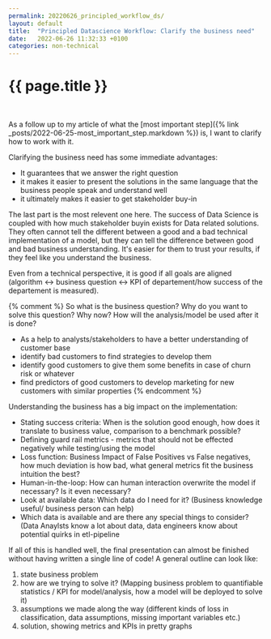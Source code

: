 ```yaml
---
permalink: 20220626_principled_workflow_ds/
layout: default
title:  "Principled Datascience Workflow: Clarify the business need"
date:   2022-06-26 11:32:33 +0100
categories: non-technical
---
```


# {{ page.title }}

&nbsp;

As a follow up to my article of what the [most important step]({% link _posts/2022-06-25-most_important_step.markdown %}) is, I want to clarify how to work with it.

Clarifying the business need has some immediate advantages:

* It guarantees that we answer the right question
* it makes it easier to present the solutions in the same language that the business people speak and understand well
* it ultimately makes it easier to get stakeholder buy-in

The last part is the most relevent one here. The success of Data Science is coupled with how much stakeholder buyin exists for Data related solutions. 
They often cannot tell the different between a good and a bad technical implementation of a model, but they can tell the difference between good and bad business understanding. It's easier for them to trust your results, if they feel like you understand the business. 

Even from a technical perspective, it is good if all goals are aligned (algorithm <-> business question <-> KPI of departement/how success of the departement is measured). 

{% comment %}
So what is the business question? Why do you want to solve this question? Why now? How will the analysis/model be used after it is done? 
* As a help to analysts/stakeholders to have a better understanding of customer base
* identify bad customers to find strategies to develop them
* identify good customers to give them some benefits in case of churn risk or whatever
* find predictors of good customers to develop marketing for new customers with similar properties
{% endcomment %}

Understanding the business has a big impact on the implementation: 
* Stating success criteria: When is the solution good enough, how does it translate to business value, comparison to a benchmark possible?
* Defining guard rail metrics - metrics that should not be effected negatively while testing/using the model
* Loss function: Business Impact of False Positives vs False negatives, how much deviation is how bad, what general metrics fit the business intuition the best? 
* Human-in-the-loop: How can human interaction overwrite the model if necessary? Is it even necessary?
* Look at available data: Which data do I need for it? (Business knowledge useful/ business person can help)
* Which data is available and are there any special things to consider? (Data Anaylsts know a lot about data, data engineers know about potential quirks in etl-pipeline

If all of this is handled well, the final presentation can almost be finished without having written a single line of code! A general outline can look like:

1. state business problem
2. how are we trying to solve it? (Mapping business problem to quantifiable statistics / KPI for model/analysis, how a model will be deployed to solve it)
3. assumptions we made along the way (different kinds of loss in classification, data assumptions, missing important variables etc.)
4. solution, showing metrics and KPIs in pretty graphs

